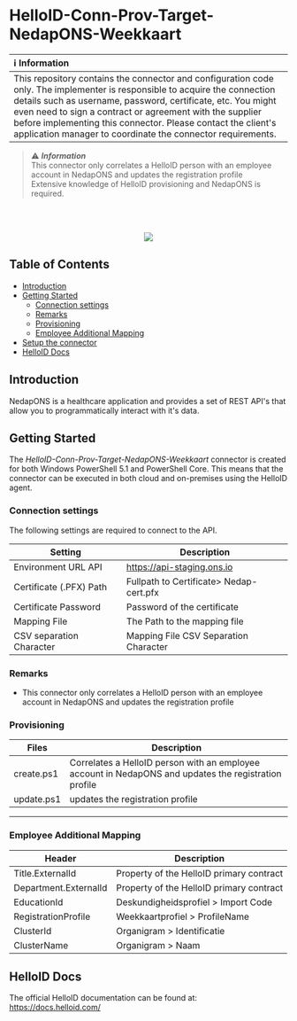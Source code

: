 # HelloID-Conn-Prov-Target-NedapONS-Weekkaart

| :information_source: Information |
|:---------------------------|
| This repository contains the connector and configuration code only. The implementer is responsible to acquire the connection details such as username, password, certificate, etc. You might even need to sign a contract or agreement with the supplier before implementing this connector. Please contact the client's application manager to coordinate the connector requirements.       |


> :warning: **_Information_**   <br />This connector only correlates a HelloID person with an employee account in NedapONS and updates the registration profile
<br />Extensive knowledge of HelloID provisioning and NedapONS is required.

<br />
<br />

<p align="center">
  <img src="https://user-images.githubusercontent.com/68013812/94918899-c672c700-04b3-11eb-9132-7125bbf77fa5.png">
</p>

## Table of Contents

- [Introduction](#introduction)
- [Getting Started](#getting-started)
  * [Connection settings](#Connection-settings)
  * [Remarks](#Remarks)
  * [Provisioning](#provisioning)
  * [Employee Additional Mapping](#Employee-Additional-Mapping)
- [Setup the connector](#setup-the-connector)
- [HelloID Docs](#helloid-docs)

## Introduction
NedapONS is a healthcare application and provides a set of REST API's that allow you to programmatically interact with it's data.

## Getting Started

The _HelloID-Conn-Prov-Target-NedapONS-Weekkaart_ connector is created for both Windows PowerShell 5.1 and PowerShell Core. This means that the connector can be executed in both cloud and on-premises using the HelloID agent.

### Connection settings

The following settings are required to connect to the API.

| Setting     | Description |
| ------------ | ----------- |
| Environment URL API     |    https://api-staging.ons.io                                     |
| Certificate (.PFX) Path    |  Fullpath to Certificate> Nedap-cert.pfx                       |
| Certificate Password |    Password of the certificate                                       |
| Mapping File |  The Path to the mapping file |
| CSV separation Character| Mapping File CSV Separation Character         |

### Remarks

- This connector only correlates a HelloID person with an employee account in NedapONS and updates the registration profile 

### Provisioning

| Files       | Description                                             |
| ----------- | ------------------------------------------              |
| create.ps1  | Correlates a HelloID person with an employee account in NedapONS and updates the registration profile |
| update.ps1  | updates the registration profile |
----------

###  Employee Additional Mapping
| Header    | Description |
| ------------ | ----------- |
| Title.ExternalId   | Property of the HelloID primary contract
| Department.ExternalId  | Property of the HelloID primary contract
| EducationId   |   Deskundigheidsprofiel > Import Code
| RegistrationProfile | Weekkaartprofiel > ProfileName
| ClusterId  | Organigram > Identificatie
| ClusterName  |    Organigram > Naam

## HelloID Docs

The official HelloID documentation can be found at: https://docs.helloid.com/
